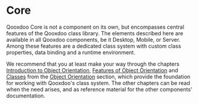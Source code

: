 # Core

Qooxdoo Core is not a component on its own, but encompasses central
features of the Qooxdoo class library. The elements described here are
available in all Qooxdoo components, be it Desktop, Mobile, or Server.
Among these features are a dedicated class system with custom class
properties, data binding and a runtime environment.

We recommend that you at least make your way through the chapters  
[Introduction to Object Orientation](oo_introduction.md),  [Features
of Object Orientation](oo_feature_summary.md) and  [Classes](oo_introduction.md#classes)
             from the [Object Orientation](oo_introduction.md#classes)
   section, which provide the foundation for working with Qooxdoo's
class system. The other chapters can be read when the need arises, and
as reference material for the other components' documentation.

